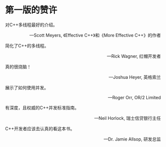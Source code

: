 # 第一版的赞许

对C++多线程最好的介绍。

<p align="right">—Scott Meyers, 《Effective C++》和《More Effective C++》的作者</p>

简化了C++的多线程。

<p align="right"> —Rick Wagner, 红帽开发者</p>

真的很烧脑！

<p align="right"> —Joshua Heyer, 英格索兰</p>

展示了如何使用并发。
<p align="right"> —Roger Orr, OR/2 Limited</p>

有深度，且权威的C++并发标准指南。

<p align="right"> —Neil Horlock, 瑞士信贷银行主任</p>

C++开发者应该去认真的看这本书。

<p align="right"> —Dr. Jamie Allsop, 研发总监</p>

